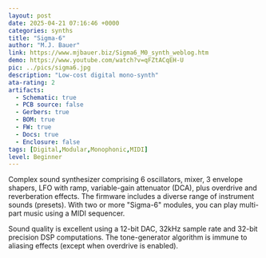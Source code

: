 ```yaml
---
layout: post
date: 2025-04-21 07:16:46 +0000
categories: synths
title: "Sigma-6"
author: "M.J. Bauer"
link: https://www.mjbauer.biz/Sigma6_M0_synth_weblog.htm
demo: https://www.youtube.com/watch?v=qFZtACqEH-U
pic: ../pics/sigma6.jpg
description: "Low-cost digital mono-synth"
ata-rating: 2
artifacts:
  - Schematic: true
  - PCB source: false
  - Gerbers: true
  - BOM: true
  - FW: true
  - Docs: true
  - Enclosure: false
tags: [Digital,Modular,Monophonic,MIDI]
level: Beginner
---
```


Complex sound synthesizer comprising 6 oscillators, mixer, 3 envelope shapers, LFO with ramp, variable-gain attenuator (DCA), plus overdrive and reverberation effects. The firmware includes a diverse range of instrument sounds (presets). With two or more "Sigma-6" modules, you can play multi-part music using a MIDI sequencer.

Sound quality is excellent using a 12-bit DAC, 32kHz sample rate and 32-bit precision DSP computations. The tone-generator algorithm is immune to aliasing effects (except when overdrive is enabled).